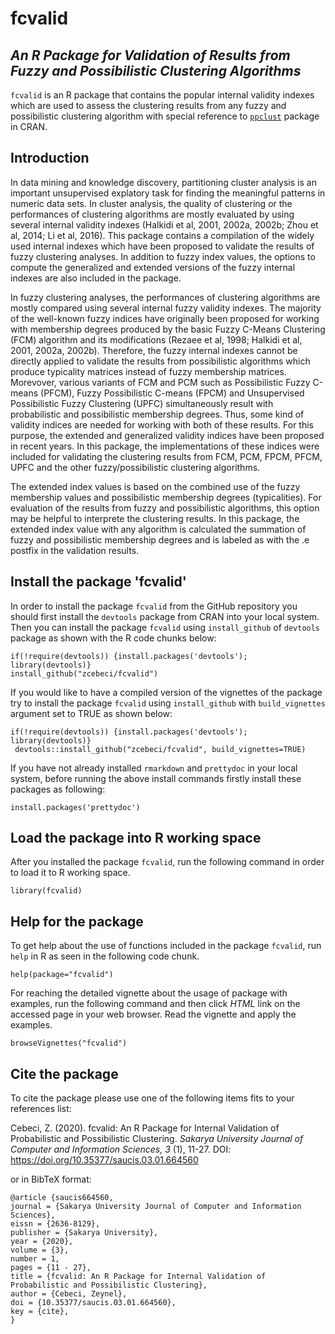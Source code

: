 # fcvalid
## *An R Package for Validation of Results from Fuzzy and Possibilistic Clustering Algorithms*

`fcvalid` is an R package that contains the popular internal validity indexes which are used to assess the clustering results from any fuzzy and possibilistic clustering algorithm with special reference to [`ppclust`](https://cran.r-project.org/web/packages/ppclust/index.html) package in CRAN.

## Introduction
In data mining and knowledge discovery, partitioning cluster analysis is an important unsupervised explatory task for finding the meaningful patterns in numeric data sets. In cluster analysis, the quality of clustering or the performances of clustering algorithms are mostly evaluated by using several internal validity indexes (Halkidi et al, 2001, 2002a, 2002b; Zhou et al, 2014; Li et al, 2016). This package contains a compilation of the widely used internal indexes which have been proposed to validate the results of fuzzy clustering analyses. In addition to fuzzy index values, the options to compute the generalized and extended versions of the fuzzy internal indexes are also included in the package.

In fuzzy clustering analyses, the performances of clustering algorithms are mostly compared using several internal fuzzy validity indexes. The majority of the well-known fuzzy indices have originally been proposed for working with membership degrees produced by the basic Fuzzy C-Means Clustering (FCM) algorithm and its modifications (Rezaee et al, 1998; Halkidi et al, 2001, 2002a, 2002b). Therefore, the fuzzy internal indexes cannot be directly applied to validate the results from possibilistic algorithms which produce typicality matrices instead of fuzzy membership matrices. Morevover, various variants of FCM and PCM such as Possibilistic Fuzzy C-means (PFCM), Fuzzy Possibilistic C-means (FPCM) and Unsupervised Possibilistic Fuzzy Clustering (UPFC) simultaneously result with probabilistic and possibilistic membership degrees. Thus, some kind of validity indices are needed for working with both of these results. For this purpose, the extended and generalized validity indices have been proposed in recent years. In this package, the implementations of these indices were included for validating the clustering results from FCM, PCM, FPCM, PFCM, UPFC and the other fuzzy/possibilistic clustering algorithms.

The extended index values is based on the combined use of the fuzzy membership values and possibilistic membership degrees (typicalities). For evaluation of the results from fuzzy and possibilistic algorithms, this option may be helpful to interprete the clustering results. In this package, the extended index value with any algorithm is calculated the summation of fuzzy and possibilistic membership degrees and is labeled as with the .e postfix in the validation results. 

## Install the package 'fcvalid'
In order to install the package `fcvalid` from the GitHub repository you should first install the `devtools` package from CRAN into your local system. Then you can install the package  `fcvalid` using `install_github` of `devtools` package as shown with the R code chunks below:

```{r}
if(!require(devtools)) {install.packages('devtools'); library(devtools)}
install_github("zcebeci/fcvalid")
```
If you would like to have a compiled version of the vignettes of the package try to install the package `fcvalid` using `install_github` with `build_vignettes` argument set to TRUE as shown below:

```{r}
if(!require(devtools)) {install.packages('devtools'); library(devtools)}
 devtools::install_github("zcebeci/fcvalid", build_vignettes=TRUE)
```
If you have not already installed `rmarkdown` and `prettydoc` in your local system, before running the above install commands firstly install these packages as following:

 ```{r}
install.packages('prettydoc')
```

## Load the package into R working space
After you installed the package `fcvalid`, run the following command in order to load it to R working space.

```{r}
library(fcvalid)
```

## Help for the package
To get help about the use of functions included in the package `fcvalid`, run `help` in R as seen in the following code chunk.

```{r}
help(package="fcvalid")
```
For reaching the detailed vignette about the usage of package with examples, run the following command and then click *HTML* link on the accessed page in your web browser. Read the vignette and apply the examples.

```{r}
browseVignettes("fcvalid")
```

## Cite the package
To cite the package please use one of the following items fits to your references list:

Cebeci, Z. (2020). fcvalid: An R Package for Internal Validation of Probabilistic and Possibilistic Clustering. *Sakarya University Journal of Computer and Information Sciences, 3* (1), 11-27. DOI: https://doi.org/10.35377/saucis.03.01.664560 

or in BibTeX format:
```
@article {saucis664560, 
journal = {Sakarya University Journal of Computer and Information Sciences}, 
eissn = {2636-8129}, 
publisher = {Sakarya University}, 
year = {2020}, 
volume = {3}, 
number = 1,
pages = {11 - 27}, 
title = {fcvalid: An R Package for Internal Validation of Probabilistic and Possibilistic Clustering}, 
author = {Cebeci, Zeynel},
doi = {10.35377/saucis.03.01.664560}, 
key = {cite}, 
}
 ```
 
